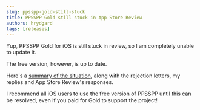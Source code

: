 ```yaml
---
slug: ppsspp-gold-still-stuck
title: PPSSPP Gold still stuck in App Store Review
authors: hrydgard
tags: [releases]
---
```


Yup, PPSSPP Gold for iOS is still stuck in review, so I am completely unable to update it.

The free version, however, is up to date.

Here's a [summary of the situation](/blog/2024-11-26-stuck-in-app-store-review), along with the rejection letters, my replies and App Store Review's responses.

I recommend all iOS users to use the free version of PPSSPP until this can be resolved, even if you paid for Gold to support the project!
